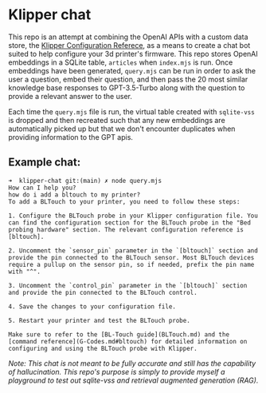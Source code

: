 # Klipper chat

This repo is an attempt at combining the OpenAI APIs with a custom data store, the [Klipper Configuration Referece](https://www.klipper3d.org/Config_Reference.html), as a means to create a chat bot suited to help configure your 3d printer's firmware. This repo stores OpenAI embeddings in a SQLite table, `articles` when `index.mjs` is run. Once embeddings have been generated, `query.mjs` can be run in order to ask the user a question, embed their question, and then pass the 20 most similar knowledge base responses to GPT-3.5-Turbo along with the question to provide a relevant answer to the user.

Each time the `query.mjs` file is run, the virtual table created with `sqlite-vss` is dropped and then recreated such that any new embeddings are automatically picked up but that we don't encounter duplicates when providing information to the GPT apis.

## Example chat:

```
➜  klipper-chat git:(main) ✗ node query.mjs 
How can I help you?
how do i add a bltouch to my printer?
To add a BLTouch to your printer, you need to follow these steps:

1. Configure the BLTouch probe in your Klipper configuration file. You can find the configuration section for the BLTouch probe in the "Bed probing hardware" section. The relevant configuration reference is [bltouch].

2. Uncomment the `sensor_pin` parameter in the `[bltouch]` section and provide the pin connected to the BLTouch sensor. Most BLTouch devices require a pullup on the sensor pin, so if needed, prefix the pin name with "^".

3. Uncomment the `control_pin` parameter in the `[bltouch]` section and provide the pin connected to the BLTouch control.

4. Save the changes to your configuration file.

5. Restart your printer and test the BLTouch probe.

Make sure to refer to the [BL-Touch guide](BLTouch.md) and the [command reference](G-Codes.md#bltouch) for detailed information on configuring and using the BLTouch probe with Klipper.
```

*Note: This chat is not meant to be fully accurate and still has the capability of hallucination. This repo's purpose is simply to provide myself a playground to test out sqlite-vss and retrieval augmented generation (RAG).*
